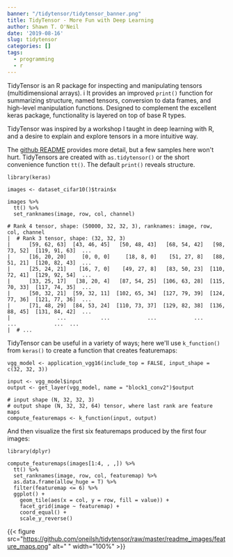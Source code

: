 ```yaml
---
banner: "/tidytensor/tidytensor_banner.png"
title: TidyTensor - More Fun with Deep Learning
author: Shawn T. O'Neil
date: '2019-08-16'
slug: tidytensor
categories: []
tags:
  - programming
  - r
---
```


TidyTensor is an R package for inspecting and manipulating tensors (multidimensional arrays). i
It provides an improved `print()` function for summarizing structure, named tensors, 
conversion to data frames, and high-level manipulation functions. Designed to complement the 
excellent keras package, functionality is layered on top of base R types.

TidyTensor was inspired by a workshop I taught in deep learning with R, and a desire to 
explain and explore tensors in a more intuitive way.

The [github README](https://github.com/oneilsh/tidytensor) provides more detail, but
a few samples here won't hurt. TidyTensors are created with `as.tidytensor()` or the
short convenience function `tt()`. The default `print()` reveals structure.


```
library(keras)

images <- dataset_cifar10()$train$x

images %>%
  tt() %>%
  set_ranknames(image, row, col, channel)
```

```
# Rank 4 tensor, shape: (50000, 32, 32, 3), ranknames: image, row, col, channel
|  # Rank 3 tensor, shape: (32, 32, 3)
|      [59, 62, 63]  [43, 46, 45]   [50, 48, 43]   [68, 54, 42]   [98, 73, 52]  [119, 91, 63]  ... 
|      [16, 20, 20]     [0, 0, 0]     [18, 8, 0]    [51, 27, 8]   [88, 51, 21]  [120, 82, 43]  ... 
|      [25, 24, 21]    [16, 7, 0]    [49, 27, 8]   [83, 50, 23]  [110, 72, 41]  [129, 92, 54]  ... 
|      [33, 25, 17]   [38, 20, 4]   [87, 54, 25]  [106, 63, 28]  [115, 70, 33]  [117, 74, 35]  ... 
|      [50, 32, 21]  [59, 32, 11]  [102, 65, 34]  [127, 79, 39]  [124, 77, 36]  [121, 77, 36]  ... 
|      [71, 48, 29]  [84, 53, 24]  [110, 73, 37]  [129, 82, 38]  [136, 88, 45]  [131, 84, 42]  ... 
|               ...           ...            ...            ...            ...            ...  ... 
|  # ...
```

TidyTensor can be useful in a variety of ways; here we'll use `k_function()` from `keras()`
to create a function that creates featuremaps:

```
vgg_model <- application_vgg16(include_top = FALSE, input_shape = c(32, 32, 3))

input <- vgg_model$input
output <- get_layer(vgg_model, name = "block1_conv2")$output

# input shape (N, 32, 32, 3)
# output shape (N, 32, 32, 64) tensor, where last rank are feature maps
compute_featuremaps <- k_function(input, output)
```

And then visualize the first six featuremaps produced by the first four images:

```
library(dplyr)

compute_featuremaps(images[1:4, , ,]) %>% 
  tt() %>%
  set_ranknames(image, row, col, featuremap) %>%
  as.data.frame(allow_huge = T) %>%
  filter(featuremap <= 6) %>%
  ggplot() +
    geom_tile(aes(x = col, y = row, fill = value)) +
    facet_grid(image ~ featuremap) +
    coord_equal() +
    scale_y_reverse() 
```

{{< figure src="https://github.com/oneilsh/tidytensor/raw/master/readme_images/feature_maps.png" alt=" " width="100%" >}}
